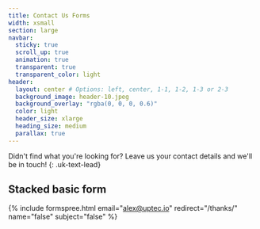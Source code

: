 ```yaml
---
title: Contact Us Forms
width: xsmall
section: large
navbar:
  sticky: true
  scroll_up: true
  animation: true
  transparent: true
  transparent_color: light
header:
  layout: center # Options: left, center, 1-1, 1-2, 1-3 or 2-3
  background_image: header-10.jpeg
  background_overlay: "rgba(0, 0, 0, 0.6)"
  color: light
  header_size: xlarge
  heading_size: medium
  parallax: true
---
```


Didn't find what you're looking for? Leave us your contact details and we'll be in touch!
{: .uk-text-lead}

## Stacked basic form
{% include formspree.html email="alex@uptec.io" redirect="/thanks/" name="false" subject="false" %}
